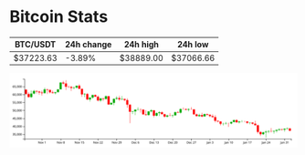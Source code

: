 # Bitcoin Stats

BTC/USDT|24h change|24h high|24h low|
|---|---|---|---|
|$37223.63|-3.89%|$38889.00|$37066.66|

<img src="./chart.svg">
